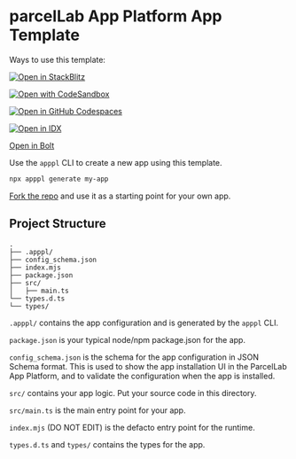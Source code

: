 # parcelLab App Platform App Template

Ways to use this template:

[![Open in StackBlitz](https://developer.stackblitz.com/img/open_in_stackblitz.svg)](https://stackblitz.com/github/weiliddat/apppl-template?file=src/main.ts)

[![Open with CodeSandbox](https://assets.codesandbox.io/github/button-edit-lime.svg)](https://codesandbox.io/p/sandbox/github/weiliddat/apppl-template)

[![Open in GitHub Codespaces](https://github.com/codespaces/badge.svg)](https://codespaces.new/weiliddat/apppl-template) <!-- TODO add devcontainer.json ?devcontainer_path=.devcontainer/devcontainer.json -->

[![Open in IDX](https://cdn.idx.dev/btn/open_purple_32.svg)](https://idx.google.com/import?url=https://github.com/weiliddat/apppl-template)

[Open in Bolt](https://bolt.new/~/github.com/weiliddat/apppl-template)

Use the `apppl` CLI to create a new app using this template.

```bash
npx apppl generate my-app
```

[Fork the repo](https://github.com/weiliddat/apppl-template/fork) and use it as a starting point for your own app.

## Project Structure

```
.
├── .apppl/
├── config_schema.json
├── index.mjs
├── package.json
├── src/
│   ├── main.ts
└── types.d.ts
└── types/
```

`.apppl/` contains the app configuration and is generated by the `apppl` CLI.

`package.json` is your typical node/npm package.json for the app.

`config_schema.json` is the schema for the app configuration in JSON Schema format.
This is used to show the app installation UI in the ParcelLab App Platform, and
to validate the configuration when the app is installed.

`src/` contains your app logic. Put your source code in this directory.

`src/main.ts` is the main entry point for your app.

`index.mjs` (DO NOT EDIT) is the defacto entry point for the runtime.

`types.d.ts` and `types/` contains the types for the app.
